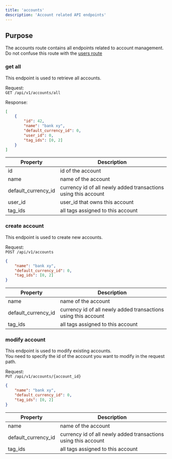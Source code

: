 ```yaml
---
title: 'accounts'
description: 'Account related API endpoints'
---
```


## Purpose

The accounts route contains all endpoints related to account management.  
Do not confuse this route with the [users route](./user)

### get all

This endpoint is used to retrieve all accounts. 

Request:  
`GET /api/v1/accounts/all`

Response:
```json
[
	{
		"id": 42,
		"name": "bank xy",
		"default_currency_id": 0,
		"user_id": 0,
		"tag_ids": [0, 2]
	}
]
```

| Property | Description |
| ----------- | ----------- |
| id | id of the account |
| name | name of the account |
| default_currency_id | currency id of all newly added transactions using this account |
| user_id | user_id that owns this account |
| tag_ids | all tags assigned to this account |

### create account

This endpoint is used to create new accounts. 

Request:  
`POST /api/v1/accounts`
```json
{
	"name": "bank xy",
	"default_currency_id": 0,
	"tag_ids": [0, 2]
}
```

| Property | Description |
| ----------- | ----------- |
| name | name of the account |
| default_currency_id | currency id of all newly added transactions using this account |
| tag_ids | all tags assigned to this account |

### modify account

This endpoint is used to modify existing accounts.  
You need to specify the id of the account you want to modify in the request path.

Request:  
`PUT /api/v1/accounts/{account_id}`
```json
{
	"name": "bank xy",
	"default_currency_id": 0,
	"tag_ids": [0, 2]
}
```

| Property | Description |
| ----------- | ----------- |
| name | name of the account |
| default_currency_id | currency id of all newly added transactions using this account |
| tag_ids | all tags assigned to this account |
